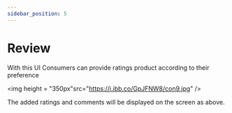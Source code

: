 ```yaml
---
sidebar_position: 5
---
```

#  Review

With this UI Consumers can provide ratings product according to their preference


<p align="center">

<img height = "350px"src="https://i.ibb.co/GpJFNW8/con9.jpg" />

</p>

The added ratings and comments will be displayed on the screen as above.
